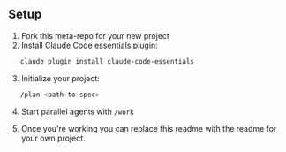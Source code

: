## Setup

1. Fork this meta-repo for your new project
2. Install Claude Code essentials plugin:
```bash
   claude plugin install claude-code-essentials
```
3. Initialize your project:
```bash
   /plan <path-to-spec>
```
4. Start parallel agents with `/work`

5. Once you're working you can replace this readme with the readme for your own project.